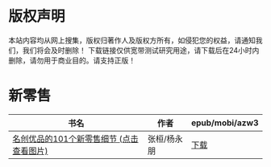 # 版权声明

本站内容均从网上搜集，版权归著作人及版权方所有，如侵犯您的权益，请通知我们，我们将会及时删除！ 下载链接仅供宽带测试研究用途，请下载后在24小时内删除，请勿用于商业目的。请支持正版！

# 新零售

| 书名 | 作者 | epub/mobi/azw3 |
| --- | --- | --- |
| [名创优品的101个新零售细节 (点击查看图片)](https://www.dushupai.com/attachment/2024/06/08/ed71a818395c5213.jpg) | 张桓/杨永朋 | [下载](https://url89.ctfile.com/f/31084289-1357051315-899573?p=8866) |

